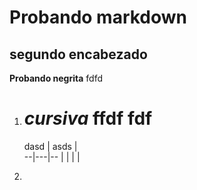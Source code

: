 # Probando markdown

## segundo encabezado

**Probando negrita**  fdfd

1. # *cursiva*  ffdf fdf

   dasd  | asds  |  
--|---|--
  |   |
  |   |
3.

#
